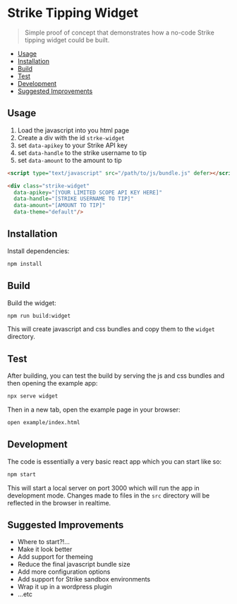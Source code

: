 # Strike Tipping Widget

> Simple proof of concept that demonstrates how a no-code Strike tipping widget could be built.

- [Usage](#usage)
- [Installation](#installation)
- [Build](#build)
- [Test](#test)
- [Development](#development)
- [Suggested Improvements](#suggested-improvements)

## Usage

1. Load the javascript into you html page
2. Create a div with the id `strke-widget`
3. set `data-apikey` to your Strike API key
3. set `data-handle` to the strike username to tip
3. set `data-amount` to the amount to tip

```html
<script type="text/javascript" src="/path/to/js/bundle.js" defer></script>

<div class="strike-widget"
  data-apikey="[YOUR LIMITED SCOPE API KEY HERE]"
  data-handle="[STRIKE USERNAME TO TIP]"
  data-amount="[AMOUNT TO TIP]"
  data-theme="default"/>
```

## Installation

Install dependencies:

```sh
npm install
```

## Build

Build the widget:

```sh
npm run build:widget
```

This will create javascript and css bundles and copy them to the `widget` directory.

## Test

After building, you can test the build by serving the js and css bundles and then opening the example app:

```sh
npx serve widget
```

Then in a new tab, open the example page in your browser:
```sh
open example/index.html
```

## Development

The code is essentially a very basic react app which you can start like so:

```sh
npm start
```

This will start a local server on port 3000 which will run the app in development mode. Changes made to files in the `src` directory will be reflected in the browser in realtime.


## Suggested Improvements

- Where to start?!...
- Make it look better
- Add support for themeing
- Reduce the final javascript bundle size
- Add more configuration options
- Add support for Strike sandbox environments
- Wrap it up in a wordpress plugin
- ...etc
